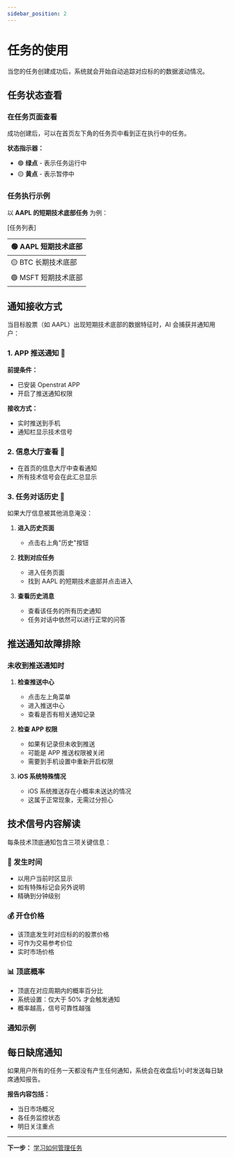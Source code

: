 ```yaml
---
sidebar_position: 2
---
```


# 任务的使用

当您的任务创建成功后，系统就会开始自动追踪对应标的的数据波动情况。

## 任务状态查看

### 在任务页面查看

成功创建后，可以在首页左下角的任务页中看到正在执行中的任务。

**状态指示器：**

- 🟢 **绿点** - 表示任务运行中
- 🟡 **黄点** - 表示暂停中

### 任务执行示例

以 **AAPL 的短期技术底部任务** 为例：

[任务列表]

| 🟢 AAPL 短期技术底部 |
| -------------------- |
| 🟡 BTC 长期技术底部  |
| 🟢 MSFT 短期技术底部 |

## 通知接收方式

当目标股票（如 AAPL）出现短期技术底部的数据特征时，AI 会捕获并通知用户：

### 1. APP 推送通知 📱

**前提条件：**

- 已安装 Openstrat APP
- 开启了推送通知权限

**接收方式：**

- 实时推送到手机
- 通知栏显示技术信号

### 2. 信息大厅查看 📢

- 在首页的信息大厅中查看通知
- 所有技术信号会在此汇总显示

### 3. 任务对话历史 💬

如果大厅信息被其他消息淹没：

1. **进入历史页面**

   - 点击右上角"历史"按钮

2. **找到对应任务**

   - 进入任务页面
   - 找到 AAPL 的短期技术底部并点击进入

3. **查看历史消息**
   - 查看该任务的所有历史通知
   - 任务对话中依然可以进行正常的问答

## 推送通知故障排除

### 未收到推送通知时

1. **检查推送中心**

   - 点击左上角菜单
   - 进入推送中心
   - 查看是否有相关通知记录

2. **检查 APP 权限**

   - 如果有记录但未收到推送
   - 可能是 APP 推送权限被关闭
   - 需要到手机设置中重新开启权限

3. **iOS 系统特殊情况**
   - iOS 系统推送存在小概率未送达的情况
   - 这属于正常现象，无需过分担心

## 技术信号内容解读

每条技术顶底通知包含三项关键信息：

### 📅 发生时间

- 以用户当前时区显示
- 如有特殊标记会另外说明
- 精确到分钟级别

### 💰 开仓价格

- 该顶底发生时对应标的的股票价格
- 可作为交易参考价位
- 实时市场价格

### 📊 顶底概率

- 顶底在对应周期内的概率百分比
- 系统设置：仅大于 50% 才会触发通知
- 概率越高，信号可靠性越强

### 通知示例

## 每日缺席通知

如果用户所有的任务一天都没有产生任何通知，系统会在收盘后1小时发送每日缺席通知报告。

**报告内容包括：**

- 当日市场概况
- 各任务监控状态
- 明日关注重点

---

**下一步：** [学习如何管理任务](/docs/tutorial/manage)
